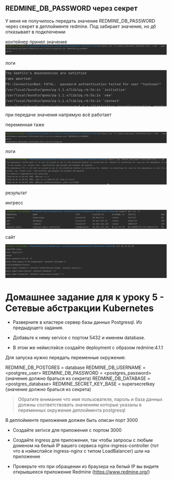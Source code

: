 ## REDMINE_DB_PASSWORD через секрет
У меня не получилось передать значение REDMINE_DB_PASSWORD через секрет
в деплойменте redmine. Под забирает значение, но дб отказывает в подключении

контейнер принял значение
![var](./images/var.png)

логи

![logs](./images/log.png)

при передаче значения напрямую всё работает

переменная таже

![var1](./images/var1.png)

логи

![logs1](./images/log1.png)

результат

ингресс

![ingress](./images/ingress.png)

сайт

![curl](./images/curl.png)



# Домашнее задание для к уроку 5 - Сетевые абстракции Kubernetes

* Разверните в кластере сервер базы данных Postgresql. Из предыдущего задания.

* Добавьте к нему service c портом 5432 и именем database.

* В этом же неймспэйсе создайте deployment с образом redmine:4.1.1

Для запуска нужно передать переменные окружения:

REDMINE_DB_POSTGRES = database
REDMINE_DB_USERNAME = <postgres_user>
REDMINE_DB_PASSWORD = <postgres_password> (значение должно браться из секрета)
REDMINE_DB_DATABASE = <postgres_database>
REDMINE_SECRET_KEY_BASE = supersecretkey (значение должно браться из секрета)

> Обратите внимание что имя пользователя, пароль и база данных должны соответствовать
> значениям которые указаны в переменных окружения деплоймента postgresql

В деплойменте приложения должен быть описан порт 3000

* Создайте serivce для приложения с портом 3000

* Создайте ingress для приложения, так чтобы запросы с любым доменом на белый IP
вашего сервиса nginx-ingress-controller (тот что в нэймспэйсе ingress-nginx с типом LoadBalancer)
шли на приложение

* Проверьте что при обращении из браузера на белый IP вы видите открывшееся
приложение Redmine (https://www.redmine.org/)
